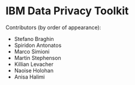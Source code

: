 # IBM Data Privacy Toolkit

Contributors (by order of appearance):

* Stefano Braghin
* Spiridon Antonatos
* Marco Simioni
* Martin Stephenson
* Killian Levacher
* Naoise Holohan
* Anisa Halimi
